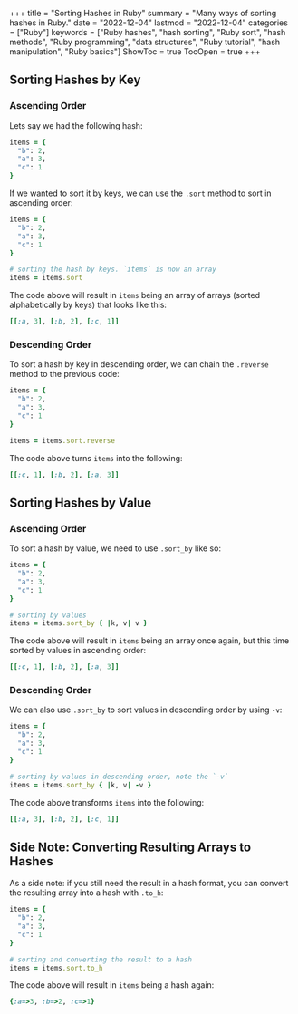 +++
title = "Sorting Hashes in Ruby"
summary = "Many ways of sorting hashes in Ruby."
date = "2022-12-04"
lastmod = "2022-12-04"
categories = ["Ruby"]
keywords = ["Ruby hashes", "hash sorting", "Ruby sort", "hash methods", "Ruby programming", "data structures", "Ruby tutorial", "hash manipulation", "Ruby basics"]
ShowToc = true
TocOpen = true
+++

## Sorting Hashes by Key

### Ascending Order

Lets say we had the following hash:

```ruby
items = {
  "b": 2,
  "a": 3,
  "c": 1
}
```

If we wanted to sort it by keys, we can use the `.sort` method to sort in ascending order:

```ruby
items = {
  "b": 2,
  "a": 3,
  "c": 1
}

# sorting the hash by keys. `items` is now an array
items = items.sort
```

The code above will result in `items` being an array of arrays (sorted alphabetically by keys) that looks like this:

```ruby
[[:a, 3], [:b, 2], [:c, 1]]
```

### Descending Order

To sort a hash by key in descending order, we can chain the `.reverse` method to the previous code:

```ruby
items = {
  "b": 2,
  "a": 3,
  "c": 1
}

items = items.sort.reverse
```

The code above turns `items` into the following:

```ruby
[[:c, 1], [:b, 2], [:a, 3]]
```

## Sorting Hashes by Value

### Ascending Order

To sort a hash by value, we need to use `.sort_by` like so:

```ruby
items = {
  "b": 2,
  "a": 3,
  "c": 1
}

# sorting by values
items = items.sort_by { |k, v| v }
```

The code above will result in `items` being an array once again, but this time sorted by values in ascending order:

```ruby
[[:c, 1], [:b, 2], [:a, 3]]
```

### Descending Order

We can also use `.sort_by` to sort values in descending order by using `-v`:

```ruby
items = {
  "b": 2,
  "a": 3,
  "c": 1
}

# sorting by values in descending order, note the `-v`
items = items.sort_by { |k, v| -v }
```

The code above transforms `items` into the following:

```ruby
[[:a, 3], [:b, 2], [:c, 1]]
```

## Side Note: Converting Resulting Arrays to Hashes

As a side note: if you still need the result in a hash format, you can convert the resulting array into a hash with `.to_h`:

```ruby
items = {
  "b": 2,
  "a": 3,
  "c": 1
}

# sorting and converting the result to a hash
items = items.sort.to_h
```

The code above will result in `items` being a hash again:

```ruby
{:a=>3, :b=>2, :c=>1}
```
